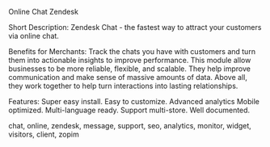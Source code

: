 Online Chat Zendesk


Short Description:
Zendesk Chat - the fastest way to attract your customers via online chat.


Benefits for Merchants:
Track the chats you have with customers and turn them into actionable insights to improve performance.
This module allow businesses to be more reliable, flexible, and scalable.
They help improve communication and make sense of massive amounts of data. Above all, they work together to help turn interactions into lasting relationships.

Features:
Super easy install.
Easy to customize.
Advanced analytics
Mobile optimized.
Multi-language ready.
Support multi-store.
Well documented.

chat, online, zendesk, message, support, seo, analytics, monitor, widget, visitors, client, zopim